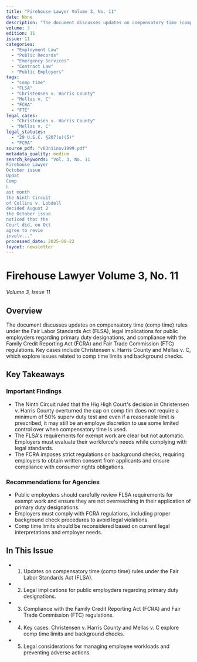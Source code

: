 ```yaml
---
title: "Firehouse Lawyer Volume 3, No. 11"
date: None
description: "The document discusses updates on compensatory time (comp time) rules under the Fair Labor Standards Act (FLSA), legal implications for public employders regarding primary duty designations, and compliance with the Family Credit Reporting Act (FCRA) and Fair Trade Commission (FTC) regulations. Key cases include Christensen v. Harris County and Mellas v. C, which explore issues related to comp time limits and background checks."
volume: 3
edition: 11
issue: 11
categories:
  - "Employment Law"
  - "Public Records"
  - "Emergency Services"
  - "Contract Law"
  - "Public Employers"
tags:
  - "comp time"
  - "FLSA"
  - "Christensen v. Harris County"
  - "Mellas v. C"
  - "FCRA"
  - "FTC"
legal_cases:
  - "Christensen v. Harris County"
  - "Mellas v. C"
legal_statutes:
  - "29 U.S.C. §207(o)(5)"
  - "FCRA"
source_pdf: "v03n11nov1999.pdf"
metadata_quality: medium
search_keywords: "Vol. 3, No. 11
Firehouse Lawyer
October issue
Updat
Comp
L
ast month
the Ninth Circuit
of Collins v. Lobdell
decided August 2
the October issue
noticed that the
Court did, on Oct
agree to revie
involv..."
processed_date: 2025-08-22
layout: newsletter
---
```


# Firehouse Lawyer Volume 3, No. 11

*Volume 3, Issue 11*

## Overview

The document discusses updates on compensatory time (comp time) rules under the Fair Labor Standards Act (FLSA), legal implications for public employders regarding primary duty designations, and compliance with the Family Credit Reporting Act (FCRA) and Fair Trade Commission (FTC) regulations. Key cases include Christensen v. Harris County and Mellas v. C, which explore issues related to comp time limits and background checks.

## Key Takeaways

### Important Findings

- The Ninth Circuit ruled that the Hig
High Court's decision in Christensen v.
Harris County overturned the cap on comp
tim
does not require a minimum of 50% superv
duty test and even if a reasonable limit is
prescribed, it may still be an employe
discretion to use some limited control over when
compensatory time is used.
- The FLSA's requirements for exempt work are clear but not automatic. Employers must evaluate their workforce's needs while complying with legal standards.
- The FCRA imposes strict regulations on background checks, requiring employers to obtain written consent from applicants and ensure compliance with consumer rights obligations.

### Recommendations for Agencies

- Public employders should carefully review FLSA requirements for exempt work and ensure they are not overreaching in their application of primary duty designations.
- Employers must comply with FCRA regulations, including proper background check procedures to avoid legal violations.
- Comp time limits should be reconsidered based on current legal interpretations and employer needs.

## In This Issue

- 1. Updates on compensatory time (comp time) rules under the Fair Labor Standards Act (FLSA).
- 2. Legal implications for public employders regarding primary duty designations.
- 3. Compliance with the Family Credit Reporting Act (FCRA) and Fair Trade Commission (FTC) regulations.
- 4. Key cases: Christensen v. Harris County and Mellas v. C explore comp time limits and background checks.
- 5. Legal considerations for managing employee workloads and preventing adverse actions.

